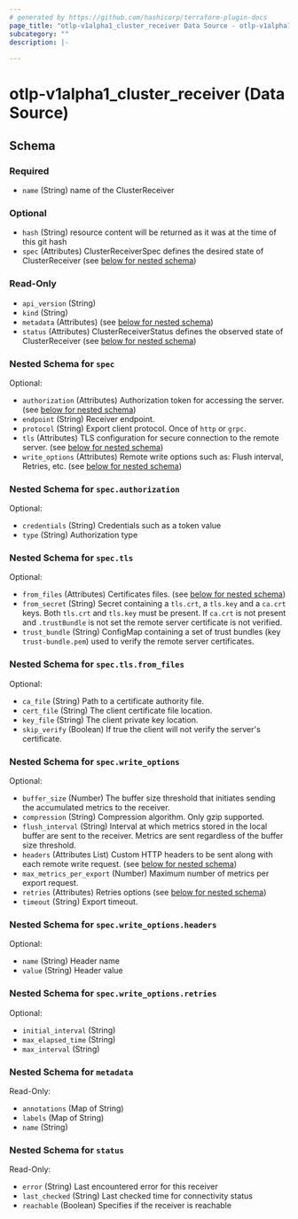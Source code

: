```yaml
---
# generated by https://github.com/hashicorp/terraform-plugin-docs
page_title: "otlp-v1alpha1_cluster_receiver Data Source - otlp-v1alpha1"
subcategory: ""
description: |-
  
---
```


# otlp-v1alpha1_cluster_receiver (Data Source)





<!-- schema generated by tfplugindocs -->
## Schema

### Required

- `name` (String) name of the ClusterReceiver

### Optional

- `hash` (String) resource content will be returned as it was at the time of this git hash
- `spec` (Attributes) ClusterReceiverSpec defines the desired state of ClusterReceiver (see [below for nested schema](#nestedatt--spec))

### Read-Only

- `api_version` (String)
- `kind` (String)
- `metadata` (Attributes) (see [below for nested schema](#nestedatt--metadata))
- `status` (Attributes) ClusterReceiverStatus defines the observed state of ClusterReceiver (see [below for nested schema](#nestedatt--status))

<a id="nestedatt--spec"></a>
### Nested Schema for `spec`

Optional:

- `authorization` (Attributes) Authorization token for accessing the server. (see [below for nested schema](#nestedatt--spec--authorization))
- `endpoint` (String) Receiver endpoint.
- `protocol` (String) Export client protocol. Once of `http` or `grpc`.
- `tls` (Attributes) TLS configuration for secure connection to the remote server. (see [below for nested schema](#nestedatt--spec--tls))
- `write_options` (Attributes) Remote write options such as: Flush interval, Retries, etc. (see [below for nested schema](#nestedatt--spec--write_options))

<a id="nestedatt--spec--authorization"></a>
### Nested Schema for `spec.authorization`

Optional:

- `credentials` (String) Credentials such as a token value
- `type` (String) Authorization type


<a id="nestedatt--spec--tls"></a>
### Nested Schema for `spec.tls`

Optional:

- `from_files` (Attributes) Certificates files. (see [below for nested schema](#nestedatt--spec--tls--from_files))
- `from_secret` (String) Secret containing a `tls.crt`, a `tls.key` and a `ca.crt` keys.
Both `tls.crt` and `tls.key` must be present.
If `ca.crt` is not present and `.trustBundle` is not set
the remote server certificate is not verified.
- `trust_bundle` (String) ConfigMap containing a set of trust bundles (key `trust-bundle.pem`) used to
verify the remote server certificates.

<a id="nestedatt--spec--tls--from_files"></a>
### Nested Schema for `spec.tls.from_files`

Optional:

- `ca_file` (String) Path to a certificate authority file.
- `cert_file` (String) The client certificate file location.
- `key_file` (String) The client private key location.
- `skip_verify` (Boolean) If true the client will not verify the server's certificate.



<a id="nestedatt--spec--write_options"></a>
### Nested Schema for `spec.write_options`

Optional:

- `buffer_size` (Number) The buffer size threshold that initiates sending the accumulated metrics to the receiver.
- `compression` (String) Compression algorithm. Only gzip supported.
- `flush_interval` (String) Interval at which metrics stored in the local buffer are sent to the receiver.
Metrics are sent regardless of the buffer size threshold.
- `headers` (Attributes List) Custom HTTP headers to be sent along with each remote write request. (see [below for nested schema](#nestedatt--spec--write_options--headers))
- `max_metrics_per_export` (Number) Maximum number of metrics per export request.
- `retries` (Attributes) Retries options (see [below for nested schema](#nestedatt--spec--write_options--retries))
- `timeout` (String) Export timeout.

<a id="nestedatt--spec--write_options--headers"></a>
### Nested Schema for `spec.write_options.headers`

Optional:

- `name` (String) Header name
- `value` (String) Header value


<a id="nestedatt--spec--write_options--retries"></a>
### Nested Schema for `spec.write_options.retries`

Optional:

- `initial_interval` (String)
- `max_elapsed_time` (String)
- `max_interval` (String)




<a id="nestedatt--metadata"></a>
### Nested Schema for `metadata`

Read-Only:

- `annotations` (Map of String)
- `labels` (Map of String)
- `name` (String)


<a id="nestedatt--status"></a>
### Nested Schema for `status`

Read-Only:

- `error` (String) Last encountered error for this receiver
- `last_checked` (String) Last checked time for connectivity status
- `reachable` (Boolean) Specifies if the receiver is reachable

